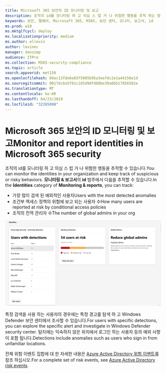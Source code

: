 ```yaml
---
title: Microsoft 365 보안의 ID 모니터링 및 보고
description: 조직의 id를 모니터링 하 고 의심 스 럽 거 나 위험한 행동을 추적 하는 방법에 대해 설명 합니다.
keywords: 보안, 맬웨어, Microsoft 365, M365, 보안 센터, 모니터, 보고서, id
ms.prod: w10
ms.mktglfcycl: deploy
ms.localizationpriority: medium
ms.author: ellevin
author: levinec
manager: dansimp
audience: ITPro
ms.collection: M365-security-compliance
ms.topic: article
search.appverid: met150
ms.openlocfilehash: 69ac13fde6e83f5905b95a3eefdc2e1a44156e1d
ms.sourcegitcommit: 0017dc6a5f81c165d9dfd88be39a6bb17856582e
ms.translationtype: MT
ms.contentlocale: ko-KR
ms.lasthandoff: 04/23/2019
ms.locfileid: "32265898"
---
```

# <a name="monitor-and-report-identities-in-microsoft-365-security"></a><span data-ttu-id="76a13-104">Microsoft 365 보안의 ID 모니터링 및 보고</span><span class="sxs-lookup"><span data-stu-id="76a13-104">Monitor and report identities in Microsoft 365 security</span></span>

<span data-ttu-id="76a13-105">조직의 id를 모니터링 하 고 의심 스 럽 거 나 위험한 행동을 추적할 수 있습니다.</span><span class="sxs-lookup"><span data-stu-id="76a13-105">You can monitor the identities in your organization and keep track of suspicious or risky behaviors.</span></span> <span data-ttu-id="76a13-106">**모니터링 & 보고서**의 **id** 범주에서 다음을 추적할 수 있습니다.</span><span class="sxs-lookup"><span data-stu-id="76a13-106">In the **Identities** category of **Monitoring & reports**, you can track:</span></span>

* <span data-ttu-id="76a13-107">가장 많이 검색 된 예외적인 사용자</span><span class="sxs-lookup"><span data-stu-id="76a13-107">Users with the most detected anomalies</span></span>
* <span data-ttu-id="76a13-108">조건부 액세스 정책의 위험에 보고 되는 사용자 수</span><span class="sxs-lookup"><span data-stu-id="76a13-108">How many users are reported at risk by conditional access policies</span></span>
* <span data-ttu-id="76a13-109">조직의 전역 관리자 수</span><span class="sxs-lookup"><span data-stu-id="76a13-109">The number of global admins in your org</span></span>

![id 범주 모니터링 & reports 페이지](./media/security-docs/identities.png)

<span data-ttu-id="76a13-111">특정 검색을 사용 하는 사용자의 경우에는 특정 경고를 탐색 하 고 Windows Defender 보안 센터에서 조사할 수 있습니다.</span><span class="sxs-lookup"><span data-stu-id="76a13-111">For users with specific detections, you can explore the specific alert and investigate in Windows Defender security center.</span></span> <span data-ttu-id="76a13-112">탐지에는 익숙하지 않은 위치에서 로그인 하는 사용자 등의 예외 사항이 포함 됩니다.</span><span class="sxs-lookup"><span data-stu-id="76a13-112">Detections include anomalies such as users who sign in from unfamiliar locations.</span></span>

<span data-ttu-id="76a13-113">전체 위험 이벤트 집합에 대 한 자세한 내용은 [Azure Active Directory 위험 이벤트](https://docs.microsoft.com/azure/active-directory/reports-monitoring/concept-risk-events)를 참조 하십시오.</span><span class="sxs-lookup"><span data-stu-id="76a13-113">For a complete set of risk events, see [Azure Active Directory risk events](https://docs.microsoft.com/azure/active-directory/reports-monitoring/concept-risk-events).</span></span>
